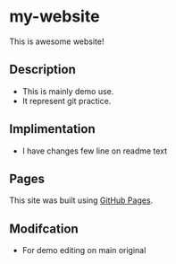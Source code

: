 # my-website
This is awesome website!
## Description
- This is mainly demo use.
- It represent git practice.
## Implimentation
- I have changes few line on readme text
## Pages
This site was built using [GitHub Pages](https://pages.github.com/).

## Modifcation

- For demo editing on main original

